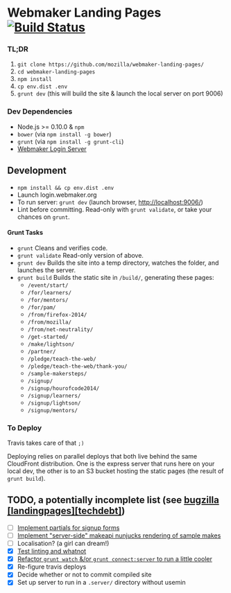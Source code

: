 # Webmaker Landing Pages [![Build Status](https://travis-ci.org/mozilla/webmaker-landing-pages.svg?branch=master)](https://travis-ci.org/mozilla/webmaker-events-2)

### TL;DR

1. `git clone https://github.com/mozilla/webmaker-landing-pages/`
2. `cd webmaker-landing-pages`
3. `npm install`
4. `cp env.dist .env`
5. `grunt dev` (this will build the site & launch the local server on port 9006)


### Dev Dependencies

- Node.js >= 0.10.0 & `npm`
- `bower` (via `npm install -g bower`)
- `grunt` (via `npm install -g grunt-cli`)
- [Webmaker Login Server](https://github.com/mozilla/login.webmaker.org)

## Development

- `npm install && cp env.dist .env`
- Launch login.webmaker.org
- To run server: `grunt dev` (launch browser, <http://localhost:9006/>)
- Lint before committing. Read-only with `grunt validate`, or take your chances
on `grunt`.

#### Grunt Tasks

- `grunt` Cleans and verifies code.
- `grunt validate` Read-only version of above.
- `grunt dev` Builds the site into a temp directory, watches the folder, and launches the server.
- `grunt build` Builds the static site in `/build/`, generating these pages:
    - `/event/start/`
    - `/for/learners/`
    - `/for/mentors/`
    - `/for/pam/`
    - `/from/firefox-2014/`
    - `/from/mozilla/`
    - `/from/net-neutrality/`
    - `/get-started/`
    - `/make/lightson/`
    - `/partner/`
    - `/pledge/teach-the-web/`
    - `/pledge/teach-the-web/thank-you/`
    - `/sample-makersteps/`
    - `/signup/`
    - `/signup/hourofcode2014/`
    - `/signup/learners/`
    - `/signup/lightson/`
    - `/signup/mentors/`

### To Deploy

Travis takes care of that `;)`

Deploying relies on parallel deploys that both live behind the same CloudFront
distribution. One is the express server that runs here on your local dev, the
other is to an S3 bucket hosting the static pages (the result of `grunt build`).

## TODO, a potentially incomplete list (see [bugzilla [landingpages][techdebt]](https://bugzilla.mozilla.org/buglist.cgi?list_id=10687679&status_whiteboard_type=allwordssubstr&query_format=advanced&status_whiteboard=[landingpages]%20[techdebt]&bug_status=UNCONFIRMED&bug_status=NEW&bug_status=ASSIGNED&bug_status=REOPENED))

- [ ] [Implement partials for signup forms](https://bugzilla.mozilla.org/show_bug.cgi?id=1036447)
- [ ] [Implement "server-side" makeapi nunjucks rendering of sample makes](https://bugzilla.mozilla.org/show_bug.cgi?id=1036456)
- [ ] Localisation? (a girl can dream!)
- [x] [Test linting and whatnot](https://bugzilla.mozilla.org/show_bug.cgi?id=1036445)
- [x] [Refactor `grunt watch` &/or `grunt connect:server` to run a little cooler](https://bugzilla.mozilla.org/show_bug.cgi?id=1036189)
- [x] Re-figure travis deploys
- [x] Decide whether or not to commit compiled site
- [x] Set up server to run in a `.server/` directory without usemin

